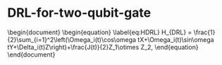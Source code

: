 # DRL-for-two-qubit-gate

\begin{document}
\begin{equation}
\label{eq:HDRL}
H_{DRL} = \frac{1}{2}\sum_{i=1}^2\left(\Omega_i(t)\cos\omega tX+\Omega_i(t)\sin\omega tY+\Delta_i(t)Z\right)+\frac{J(t)}{2}Z_1\otimes Z_2,
\end{equation}
\end{document}
